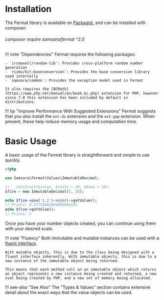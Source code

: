 # Installation

The Fermat library is available on [Packagist](https://packagist.org/packages/samsara/fermat), and can be installed with composer:

###### composer require samsara/fermat ^2.0

!!! note "Dependencies"
    Fermat requires the following packages:
    
    - `ircmaxell/random-lib`: Provides cross-platform random number generation
    - `riimu/kit-baseconversion`: Provides the base conversion library used internally
    - `samsara/common`: Provides the exception model used in Fermat
    
    It also requires the [BCMath](https://www.php.net/manual/en/book.bc.php) extension for PHP, however since 7.0 this extension has been included by default in distributions.

!!! tip "Improve Performance With Suggested Extensions"
    Fermat suggests that you also install the `ext-ds` extension and the `ext-gmp` extension. When present, these help reduce memory usage and computation time.
    
# Basic Usage

A basic usage of the Fermat library is straightforward and simple to use quickly.

```php
<?php

use Samsara\Fermat\Values\ImmutableDecimal;

// __construct($value, $scale = 10, $base = 10);
$five = new ImmutableDecimal(5, 20);

echo $five->pow('1.2')->sin()->getValue();
// Prints: 0.57733662664006904181
echo $five->getValue();
// Prints: 5
```

Once you have your number objects created, you can continue using them with your desired scale.

!!! note "Fluency"
    Both immutable and mutable instances can be used with a [fluent interface](https://designpatternsphp.readthedocs.io/en/latest/Structural/FluentInterface/README.html).
    
    With mutable objects, this is due to the class being designed with a fluent interface inherently. With immutable objects, this is due to a new instance of the immutable object being returned.
    
    This means that each method call on an immutable object which returns an object represents a new instance being created and returned, a new zval being created by PHP, and a new set of memory being allocated.

!!! see-also "See Also"
    The "Types & Values" section contains extensive detail about the exact ways that the value objects can be used.